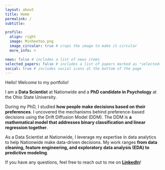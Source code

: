 ```yaml
---
layout: about
title: Home
permalink: /
subtitle: 

profile:
  align: right
  image: MinheeYoo.png
  image_circular: true # crops the image to make it circular
  more_info: >

news: false # includes a list of news items
selected_papers: false # includes a list of papers marked as "selected={true}"
social: true # includes social icons at the bottom of the page
---
```



Hello! Welcome to my portfolio!

I am a **Data Scientist** at Nationwide and a **PhD candidate in Psychology** at the Ohio State University.

During my PhD, I studied **how people make decisions based on their preferences**. I uncovered the mechanisms behind preference-based decisions using the Drift Diffusion Model (DDM). The DDM is **a mathematical model that addresses binary classification and linear regression together**. 

As a Data Scientist at Nationwide, I leverage my expertise in data analytics to help Nationwide make data-driven decisions. My work ranges **from data cleaning, feature engineering, and exploratory data analysis (EDA) to predictive modeling**. 

If you have any questions, feel free to reach out to me on <a href="https://www.linkedin.com/in/minheeyoo">**<u>LinkedIn</u>**</a>!



